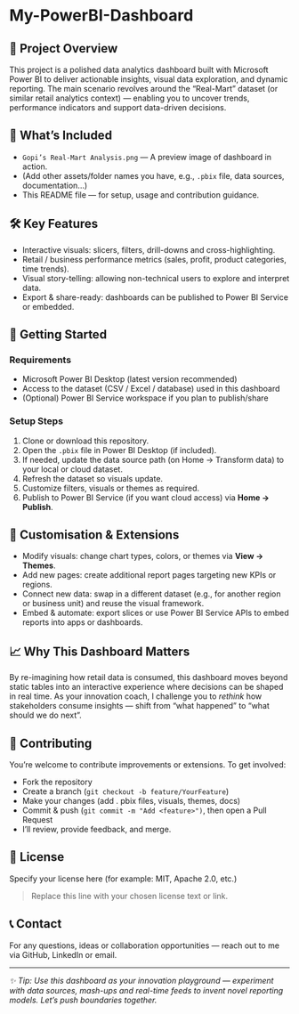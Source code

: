 # My-PowerBI-Dashboard

## 🎯 Project Overview  
This project is a polished data analytics dashboard built with Microsoft Power BI to deliver actionable insights, visual data exploration, and dynamic reporting. The main scenario revolves around the “Real-Mart” dataset (or similar retail analytics context) — enabling you to uncover trends, performance indicators and support data-driven decisions.

## 📂 What’s Included  
- `Gopi’s Real-Mart Analysis.png` — A preview image of dashboard in action.  
- (Add other assets/folder names you have, e.g., `.pbix` file, data sources, documentation…)  
- This README file — for setup, usage and contribution guidance.

## 🛠️ Key Features  
- Interactive visuals: slicers, filters, drill-downs and cross-highlighting.  
- Retail / business performance metrics (sales, profit, product categories, time trends).  
- Visual story-telling: allowing non-technical users to explore and interpret data.  
- Export & share-ready: dashboards can be published to Power BI Service or embedded.

## 🚀 Getting Started  
### Requirements  
- Microsoft Power BI Desktop (latest version recommended)  
- Access to the dataset (CSV / Excel / database) used in this dashboard  
- (Optional) Power BI Service workspace if you plan to publish/share

### Setup Steps  
1. Clone or download this repository.  
2. Open the `.pbix` file in Power BI Desktop (if included).  
3. If needed, update the data source path (on Home → Transform data) to your local or cloud dataset.  
4. Refresh the dataset so visuals update.  
5. Customize filters, visuals or themes as required.  
6. Publish to Power BI Service (if you want cloud access) via **Home → Publish**.

## 🎨 Customisation & Extensions  
- Modify visuals: change chart types, colors, or themes via **View → Themes**.  
- Add new pages: create additional report pages targeting new KPIs or regions.  
- Connect new data: swap in a different dataset (e.g., for another region or business unit) and reuse the visual framework.  
- Embed & automate: export slices or use Power BI Service APIs to embed reports into apps or dashboards.

## 📈 Why This Dashboard Matters  
By re-imagining how retail data is consumed, this dashboard moves beyond static tables into an interactive experience where decisions can be shaped in real time. As your innovation coach, I challenge you to *rethink* how stakeholders consume insights — shift from “what happened” to “what should we do next”.

## 🤝 Contributing  
You’re welcome to contribute improvements or extensions. To get involved:  
- Fork the repository  
- Create a branch (`git checkout -b feature/YourFeature`)  
- Make your changes (add . pbix files, visuals, themes, docs)  
- Commit & push (`git commit -m "Add <feature>")`, then open a Pull Request  
- I’ll review, provide feedback, and merge.

## 📜 License  
Specify your license here (for example: MIT, Apache 2.0, etc.)  
> Replace this line with your chosen license text or link.

## 📞 Contact  
For any questions, ideas or collaboration opportunities — reach out to me via GitHub, LinkedIn or email.

---

*✨ Tip: Use this dashboard as your innovation playground — experiment with data sources, mash-ups and real-time feeds to invent novel reporting models. Let’s push boundaries together.*  
